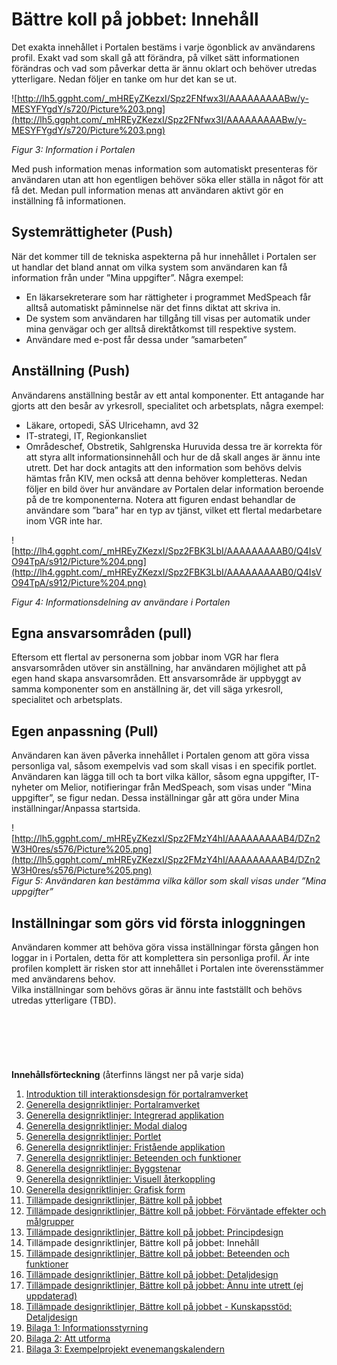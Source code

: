 # Bättre koll på jobbet: Innehåll #
Det exakta innehållet i Portalen bestäms i varje ögonblick av användarens profil. Exakt vad som skall gå att förändra, på vilket sätt informationen förändras och vad som påverkar detta är ännu oklart och behöver utredas ytterligare. Nedan följer en tanke om hur det kan se ut.

![http://lh5.ggpht.com/_mHREyZKezxI/Spz2FNfwx3I/AAAAAAAAABw/y-MESYFYgdY/s720/Picture%203.png](http://lh5.ggpht.com/_mHREyZKezxI/Spz2FNfwx3I/AAAAAAAAABw/y-MESYFYgdY/s720/Picture%203.png)

_Figur 3: Information i Portalen_

Med push information menas information som automatiskt presenteras för användaren utan att hon egentligen behöver söka eller ställa in något för att få det. Medan pull information menas att användaren aktivt gör en inställning få informationen.

## Systemrättigheter (Push) ##
När det kommer till de tekniska aspekterna på hur innehållet i Portalen ser ut handlar det bland annat om vilka system som användaren kan få information från under ”Mina uppgifter”. Några exempel:
  * En läkarsekreterare som har rättigheter i programmet MedSpeach får alltså automatiskt påminnelse när det finns diktat att skriva in.
  * De system som användaren har tillgång till visas per automatik under mina genvägar och ger alltså direktåtkomst till respektive system.
  * Användare med e-post får dessa under ”samarbeten”

## Anställning (Push) ##
Användarens anställning består av ett antal komponenter. Ett antagande har gjorts att den besår av yrkesroll, specialitet och arbetsplats, några exempel:
  * Läkare, ortopedi, SÄS Ulricehamn, avd 32
  * IT-strategi, IT, Regionkansliet
  * Områdeschef, Obstretik, Sahlgrenska
Huruvida dessa tre är korrekta för att styra allt informationsinnehåll och hur de då skall anges är ännu inte utrett. Det har dock antagits att den information som behövs delvis hämtas från KIV, men också att denna behöver kompletteras.  Nedan följer en bild över hur användare av Portalen delar information beroende på de tre komponenterna. Notera att figuren endast behandlar de användare som ”bara” har en typ av tjänst, vilket ett flertal medarbetare inom VGR inte har.

![http://lh4.ggpht.com/_mHREyZKezxI/Spz2FBK3LbI/AAAAAAAAAB0/Q4IsVO94TpA/s912/Picture%204.png](http://lh4.ggpht.com/_mHREyZKezxI/Spz2FBK3LbI/AAAAAAAAAB0/Q4IsVO94TpA/s912/Picture%204.png)

_Figur 4: Informationsdelning av användare i Portalen_
## Egna ansvarsområden (pull) ##
Eftersom ett flertal av personerna som jobbar inom VGR har flera ansvarsområden utöver sin anställning, har användaren möjlighet att på egen hand skapa ansvarsområden. Ett ansvarsområde är uppbyggt av samma komponenter som en anställning är, det vill säga yrkesroll, specialitet och arbetsplats.
## Egen anpassning (Pull) ##
Användaren kan även påverka innehållet i Portalen genom att göra vissa personliga val, såsom exempelvis vad som skall visas i en specifik portlet. Användaren kan lägga till och ta bort vilka källor, såsom egna uppgifter, IT-nyheter om Melior, notifieringar från MedSpeach, som visas under ”Mina uppgifter”, se figur nedan. Dessa inställningar går att göra under Mina inställningar/Anpassa startsida.

![http://lh5.ggpht.com/_mHREyZKezxI/Spz2FMzY4hI/AAAAAAAAAB4/DZn2W3H0res/s576/Picture%205.png](http://lh5.ggpht.com/_mHREyZKezxI/Spz2FMzY4hI/AAAAAAAAAB4/DZn2W3H0res/s576/Picture%205.png)
<br>
<i>Figur 5: Användaren kan bestämma vilka källor som skall visas under ”Mina uppgifter”</i>

<h2>Inställningar som görs vid första inloggningen</h2>
Användaren kommer att behöva göra vissa inställningar första gången hon loggar in i Portalen, detta för att komplettera sin personliga profil. Är inte profilen komplett är risken stor att innehållet i Portalen inte överensstämmer med användarens behov.<br>
Vilka inställningar som behövs göras är ännu inte fastställt och behövs utredas ytterligare (TBD).<br>
<br>
<br>
<br>
<br>
<br><br>
<b>Innehållsförteckning</b> (återfinns längst ner på varje sida)<br>
<ol><li><a href='http://code.google.com/p/oppna-program-portalramverk/wiki/DesignriktlinjerAnvandargranssnitt'>Introduktion till interaktionsdesign för portalramverket</a>
</li><li><a href='http://code.google.com/p/oppna-program-portalramverk/wiki/GenerellaDesignriktlinjerPortalramverket?ts=1251969346&updated=GenerellaDesignriktlinjerPortalramverket'>Generella designriktlinjer: Portalramverket</a>
</li><li><a href='http://code.google.com/p/oppna-program-portalramverk/wiki/GenerellaDesignriktlinjerIntegreradApplikation?ts=1251969401&updated=GenerellaDesignriktlinjerIntegreradApplikation'>Generella designriktlinjer: Integrerad applikation</a>
</li><li><a href='http://code.google.com/p/oppna-program-portalramverk/wiki/GenerellaDesignriktlinjerModalDialog?ts=1251969439&updated=GenerellaDesignriktlinjerModalDialog'>Generella designriktlinjer: Modal dialog</a>
</li><li><a href='http://code.google.com/p/oppna-program-portalramverk/wiki/GenerellaDesignriktlinjerPortlet?ts=1251969476&updated=GenerellaDesignriktlinjerPortlet'>Generella designriktlinjer: Portlet</a>
</li><li><a href='http://code.google.com/p/oppna-program-portalramverk/wiki/GenerellaDesignriktlinjerFristandeApplikation?ts=1251969550&updated=GenerellaDesignriktlinjerFristandeApplikation'>Generella designriktlinjer: Fristående applikation</a>
</li><li><a href='http://code.google.com/p/oppna-program-portalramverk/wiki/GenerellaDesignriktlinjerBeteendeoFunktioner?ts=1251969604&updated=GenerellaDesignriktlinjerBeteendeoFunktioner'>Generella designriktlinjer: Beteenden och funktioner</a>
</li><li><a href='http://code.google.com/p/oppna-program-portalramverk/wiki/GenerellaDesignriktlinjerByggstenar?ts=1251969727&updated=GenerellaDesignriktlinjerByggstenar'>Generella designriktlinjer: Byggstenar</a>
</li><li><a href='http://code.google.com/p/oppna-program-portalramverk/wiki/GenerellaDesignriktlinjerVisuellAterkoppling?ts=1251969771&updated=GenerellaDesignriktlinjerVisuellAterkoppling'>Generella designriktlinjer: Visuell återkoppling</a>
</li><li><a href='http://code.google.com/p/oppna-program-portalramverk/wiki/GenerellaDesignriktlinjerGrafiskForm?ts=1251969808&updated=GenerellaDesignriktlinjerGrafiskForm'>Generella designriktlinjer: Grafisk form</a>
</li><li><a href='http://code.google.com/p/oppna-program-portalramverk/wiki/TillampadeDesignriktlinjerBattreKollPaJobbet?ts=1251969900&updated=TillampadeDesignriktlinjerBattreKollPaJobbet'>Tillämpade designriktlinjer, Bättre koll på jobbet</a>
</li><li><a href='http://code.google.com/p/oppna-program-portalramverk/wiki/InteraktionsdesignForvantadeEffekter'>Tillämpade designriktlinjer, Bättre koll på jobbet: Förväntade effekter och målgrupper</a>
</li><li><a href='http://code.google.com/p/oppna-program-portalramverk/wiki/InteraktionsdesignPrincipdesign'>Tillämpade designriktlinjer, Bättre koll på jobbet: Principdesign</a>
</li><li>Tillämpade designriktlinjer, Bättre koll på jobbet: Innehåll<br>
</li><li><a href='http://code.google.com/p/oppna-program-portalramverk/wiki/InteraktionsdesignBeteendeFunktioner'>Tillämpade designriktlinjer, Bättre koll på jobbet: Beteenden och funktioner</a>
</li><li><a href='http://code.google.com/p/oppna-program-portalramverk/wiki/InteraktionsdesignDetaljdesign'>Tillämpade designriktlinjer, Bättre koll på jobbet: Detaljdesign</a>
</li><li><a href='http://code.google.com/p/oppna-program-portalramverk/wiki/AnnuInteUtrett?ts=1251892328&updated=AnnuInteUtrett'>Tillämpade designriktlinjer, Bättre koll på jobbet: Ännu inte utrett (ej uppdaterad)</a>
</li><li><a href='http://code.google.com/p/oppna-program-portalramverk/wiki/Kunskapsstod'>Tillämpade designriktlinjer, Bättre koll på jobbet - Kunskapsstöd: Detaljdesign</a>
</li><li><a href='http://code.google.com/p/oppna-program-portalramverk/wiki/GenerellaDesignriktlinjerBilaga1Informationsstyrning'>Bilaga 1: Informationsstyrning</a>
</li><li><a href='http://code.google.com/p/oppna-program-portalramverk/wiki/GenerellaDesignriktlinjerBilaga2AttUtforma'>Bilaga 2: Att utforma</a>
</li><li><a href='http://code.google.com/p/oppna-program-portalramverk/wiki/GenerellaDesignriktlinjerBilaga3ExempelProjektEvenemangskalendern'>Bilaga 3: Exempelprojekt evenemangskalendern</a>